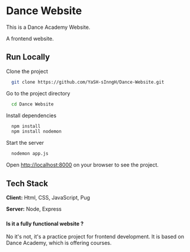 
# Dance Website

This is a Dance Academy Website. 

A frontend website.



## Run Locally

Clone the project

```bash
  git clone https://github.com/YaSH-sInngH/Dance-Website.git
```

Go to the project directory

```bash
  cd Dance Website
```

Install dependencies

```bash
  npm install 
  npm install nodemon
```

Start the server

```bash
  nodemon app.js
```
Open [http://localhost:8000](http://localhost:8000) on your browser to see the project.

## Tech Stack

**Client:** Html, CSS, JavaScript, Pug

**Server:** Node, Express


###

#### Is it a fully functional website ?

No it's not, it's a practice project for frontend development.
It is based on Dance Academy, which is offering courses. 



